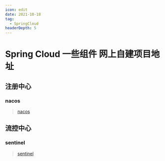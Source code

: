 ```yaml
---
icon: edit
date: 2021-10-18
tag:
  - SpringCloud
headerDepth: 5
---
```



# Spring Cloud 一些组件 网上自建项目地址
## 注册中心
 ### nacos
>[nacos](http://114.115.184.124:8848/nacos)
## 流控中心
 ### sentinel
>[sentinel](http://114.115.184.124:8858/)
